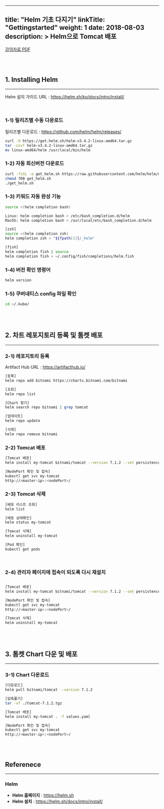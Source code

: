 
---
title: "Helm 기초 다지기"
linkTitle: "Gettingstarted"
weight: 1
date: 2018-08-03
description: >
  Helm으로 Tomcat 배포
---

<div class="mx-auto">
	<a class="btn btn-lg btn-secondary mr-3 mb-4" href="/documents/helm/basic/GettingStarted.pdf" download>
		강의자료 PDF <i class="fas fa-download ml-2"></i>
	</a>
</div>

<br/><br/>

## 1. Installing Helm

---


Helm 설치 가이드 URL : https://helm.sh/ko/docs/intro/install/

<br/>

### 1-1) 릴리즈별 수동 다운로드


릴리즈별 다운로드 : https://github.com/helm/helm/releases/

```sh
curl -O https://get.helm.sh/helm-v3.4.2-linux-amd64.tar.gz
tar -zxvf helm-v3.4.2-linux-amd64.tar.gz
mv linux-amd64/helm /usr/local/bin/helm
```


### 1-2) 자동 최신버전 다운로드


```sh
curl -fsSL -o get_helm.sh https://raw.githubusercontent.com/helm/helm/master/scripts/get-helm-3
chmod 700 get_helm.sh
./get_helm.sh
```

### 1-3) 키워드 자동 완성 기능

```sh
source <(helm completion bash)

Linux: helm completion bash > /etc/bash_completion.d/helm 
MacOS: helm completion bash > /usr/local/etc/bash_completion.d/helm

[zsh] 
source <(helm completion zsh)
helm completion zsh > "${fpath[1]}/_helm"

[fish]
helm completion fish | source
helm completion fish > ~/.config/fish/completions/helm.fish
```


### 1-4) 버전 확인 명령어 

```sh
helm version
```


### 1-5) 쿠버네티스 config 파일 확인 

```sh
cd ~/.kube/
```

<br/>
<br/>




## 2. 차트 레포지토리 등록 및 톰켓 배포

---

### 2-1) 레포지토리 등록

Artifact Hub URL : https://artifacthub.io/

```sh
[등록]
helm repo add bitnami https://charts.bitnami.com/bitnami

[조회]
helm repo list

[Chart 찾기]
helm search repo bitnami | grep tomcat

[업데이트]
helm repo update

[삭제]
helm repo remove bitnami
```

### 2-2) Tomcat 배포

```sh
[Tomcat 배포]
helm install my-tomcat bitnami/tomcat --version 7.1.2 --set persistence.enabled=false

[NodePort 확인 및 접속]
kubectl get svc my-tomcat
http://<master-ip>:<nodePort>/
```

### 2-3) Tomcat 삭제

```sh
[배포 리스트 조회]
helm list

[배포 상태확인]
helm status my-tomcat

[Tomcat 삭제]
helm uninstall my-tomcat

[Pod 확인]
kubectl get pods
```


<br/>

### 2-4) 관리자 페이지에 접속이 되도록 다시 재설치


```sh

[Tomcat 배포]
helm install my-tomcat bitnami/tomcat --version 7.1.2 --set persistence.enabled=false,tomcatAllowRemoteManagement=1

[NodePort 확인 및 접속]
kubectl get svc my-tomcat
http://<master-ip>:<nodePort>/

[Tomcat 삭제]
helm uninstall my-tomcat
```


<br/>
<br/>





## 3. 톰켓 Chart 다운 및 배포

---

### 3-1) Chart 다운로드


```sh
[다운로드]
helm pull bitnami/tomcat --version 7.1.2

[압축풀기]
tar -xf ./tomcat-7.1.2.tgz

[Tomcat 배포]
helm install my-tomcat . -f values.yaml

[NodePort 확인 및 접속]
kubectl get svc my-tomcat
http://<master-ip>:<nodePort>/
```


<br/>
<br/>


## Referenece
---

### __Helm__
  - __Helm 홈페이지__ : <https://helm.sh>
  - __Helm 설치__ : <https://helm.sh/docs/intro/install/>

  